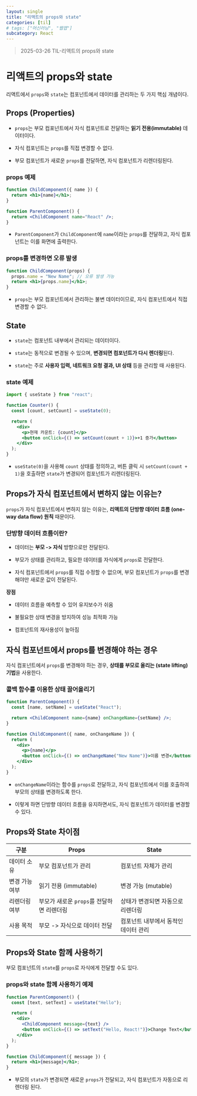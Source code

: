 ```yaml
---
layout: single
title: "리액트의 props와 state"
categories: [til]
# tags: ["머신러닝", "웹앱"]
subcategory: React
---
```


> 2025-03-26 TIL-리액트의 props와 state

# 리액트의 props와 state

리액트에서 `props`와 `state`는 컴포넌트에서 데이터를 관리하는 두 가지 핵심 개념이다.

## Props (Properties)

- `props`는 부모 컴포넌트에서 자식 컴포넌트로 전달하는 **읽기 전용(immutable)** 데이터이다.

- 자식 컴포넌트는 `props`를 직접 변경할 수 없다.

- 부모 컴포넌트가 새로운 `props`를 전달하면, 자식 컴포넌트가 리렌더링된다.

### props 예제

```jsx
function ChildComponent({ name }) {
  return <h1>{name}</h1>;
}

function ParentComponent() {
  return <ChildComponent name="React" />;
}
```

- `ParentComponent`가 `ChildComponent`에 `name`이라는 `props`를 전달하고, 자식 컴포넌트는 이를 화면에 출력한다.

### props를 변경하면 오류 발생

```jsx
function ChildComponent(props) {
  props.name = "New Name"; // 오류 발생 가능
  return <h1>{props.name}</h1>;
}
```

- `props`는 부모 컴포넌트에서 관리하는 불변 데이터이므로, 자식 컴포넌트에서 직접 변경할 수 없다.

## State

- `state`는 컴포넌트 내부에서 관리되는 데이터이다.

- `state`는 동적으로 변경될 수 있으며, **변경되면 컴포넌트가 다시 렌더링**된다.

- `state`는 주로 **사용자 입력, 네트워크 요청 결과, UI 상태** 등을 관리할 때 사용된다.

### state 예제

```jsx
import { useState } from "react";

function Counter() {
  const [count, setCount] = useState(0);

  return (
    <div>
      <p>현재 카운트: {count}</p>
      <button onClick={() => setCount(count + 1)}>+1 증가</button>
    </div>
  );
}
```

- `useState(0)`을 사용해 `count` 상태를 정의하고, 버튼 클릭 시 `setCount(count + 1)`을 호출하면 `state`가 변경되어 컴포넌트가 리렌더링된다.

## Props가 자식 컴포넌트에서 변하지 않는 이유는?

`props`가 자식 컴포넌트에서 변하지 않는 이유는, **리액트의 단방향 데이터 흐름 (one-way data flow) 원칙** 때문이다.

### 단방향 데이터 흐름이란?

- 데이터는 **부모 -> 자식** 방향으로만 전달된다.

- 부모가 상태를 관리하고, 필요한 데이터를 자식에게 `props`로 전달한다.

- 자식 컴포넌트에서 `props`를 직접 수정할 수 없으며, 부모 컴포넌트가 `props`를 변경해야만 새로운 값이 전달된다.

**장점**

- 데이터 흐름을 예측할 수 있어 유지보수가 쉬움

- 불필요한 상태 변경을 방지하여 성능 최적화 가능

- 컴포넌트의 재사용성이 높아짐

## 자식 컴포넌트에서 props를 변경해야 하는 경우

자식 컴포넌트에서 `props`를 변경해야 하는 경우, **상태를 부모로 올리는 (state lifting) 기법**을 사용한다.

### 콜백 함수를 이용한 상태 끌어올리기

```jsx
function ParentComponent() {
  const [name, setName] = useState("React");

  return <ChildComponent name={name} onChangeName={setName} />;
}

function ChildComponent({ name, onChangeName }) {
  return (
    <div>
      <p>{name}</p>
      <button onClick={() => onChangeName("New Name")}>이름 변경</button>
    </div>
  );
}
```

- `onChangeName`이라는 함수를 `props`로 전달하고, 자식 컴포넌트에서 이를 호출하여 부모의 상태를 변경하도록 한다.

- 이렇게 하면 단방향 데이터 흐름을 유지하면서도, 자식 컴포넌트가 데이터를 변경할 수 있다.

## Props와 State 차이점

| 구분           | Props                                     | State                                |
| -------------- | ----------------------------------------- | ------------------------------------ |
| 데이터 소유    | 부모 컴포넌트가 관리                      | 컴포넌트 자체가 관리                 |
| 변경 가능 여부 | 읽기 전용 (immutable)                     | 변경 가능 (mutable)                  |
| 리렌더링 여부  | 부모가 새로운 `props`를 전달하면 리렌더링 | 상태가 변경되면 자동으로 리렌더링    |
| 사용 목적      | 부모 -> 자식으로 데이터 전달              | 컴포넌트 내부에서 동적인 데이터 관리 |

## Props와 State 함께 사용하기

부모 컴포넌트의 `state`를 `props`로 자식에게 전달할 수도 있다.

### props와 state 함께 사용하기 예제

```jsx
function ParentComponent() {
  const [text, setText] = useState("Hello");

  return (
    <div>
      <ChildComponent message={text} />
      <button onClick={() => setText("Hello, React!")}>Change Text</button>
    </div>
  );
}

function ChildComponent({ message }) {
  return <h1>{message}</h1>;
}
```

- 부모의 `state`가 변경되면 새로운 `props`가 전달되고, 자식 컴포넌트가 자동으로 리렌더링 된다.

